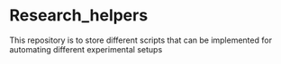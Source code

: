 # Research_helpers
This repository is to store different scripts that can be implemented for automating different experimental setups
